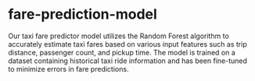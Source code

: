 # fare-prediction-model
Our taxi fare predictor model utilizes the Random Forest algorithm to accurately estimate taxi fares based on various input features such as trip distance, passenger count, and pickup time. The model is trained on a dataset containing historical taxi ride information and has been fine-tuned to minimize errors in fare predictions.
